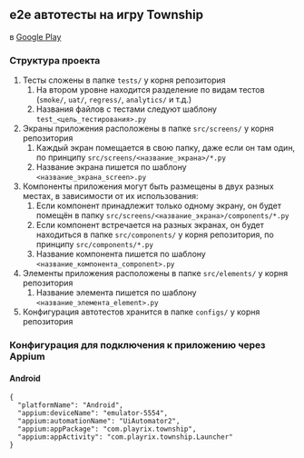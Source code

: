 ## e2e автотесты на игру Township
в [Google Play](https://play.google.com/store/apps/details?id=com.playrix.township)

### Структура проекта
1. Тесты сложены в папке `tests/` у корня репозитория
   1. На втором уровне находится разделение по видам тестов (`smoke/`, `uat/`, `regress/`, `analytics/` и т.д.)
   2. Названия файлов с тестами следуют шаблону `test_<цель_тестирования>.py`
2. Экраны приложения расположены в папке `src/screens/` у корня репозитория
   1. Каждый экран помещается в свою папку, даже если он там один, по принципу `src/screens/<название_экрана>/*.py`
   2. Название экрана пишется по шаблону `<название_экрана_screen>.py`
3. Компоненты приложения могут быть размещены в двух разных местах, в зависимости от их использования:
   1. Если компонент принадлежит только одному экрану, он будет помещён в папку `src/screens/<название_экрана>/components/*.py`
   2. Если компонент встречается на разных экранах, он будет находиться в папке `src/components/` у корня репозитория, по принципу `src/components/*.py`
   3. Название компонента пишется по шаблону `<название_компонента_component>.py`
4. Элементы приложения расположены в папке `src/elements/` у корня репозитория
   1. Название элемента пишется по шаблону `<название_элемента_element>.py`
5. Конфигурация автотестов хранится в папке `configs/` у корня репозитория


### Конфигурация для подключения к приложению через Appium
#### Android
```commandline
{
  "platformName": "Android",
  "appium:deviceName": "emulator-5554",
  "appium:automationName": "UiAutomator2",
  "appium:appPackage": "com.playrix.township",
  "appium:appActivity": "com.playrix.township.Launcher"
}
```